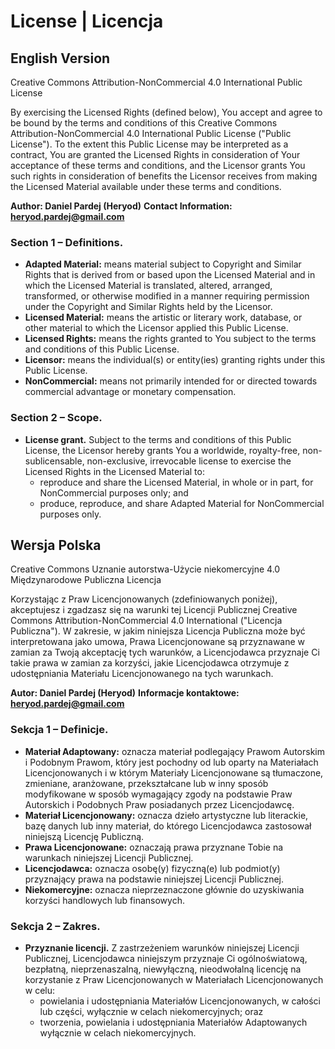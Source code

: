 # License | Licencja

## English Version

Creative Commons Attribution-NonCommercial 4.0 International Public License

By exercising the Licensed Rights (defined below), You accept and agree to be bound by the terms and conditions of this Creative Commons Attribution-NonCommercial 4.0 International Public License ("Public License"). To the extent this Public License may be interpreted as a contract, You are granted the Licensed Rights in consideration of Your acceptance of these terms and conditions, and the Licensor grants You such rights in consideration of benefits the Licensor receives from making the Licensed Material available under these terms and conditions.

**Author: Daniel Pardej (Heryod)**
**Contact Information: heryod.pardej@gmail.com**

### Section 1 – Definitions.
- **Adapted Material:** means material subject to Copyright and Similar Rights that is derived from or based upon the Licensed Material and in which the Licensed Material is translated, altered, arranged, transformed, or otherwise modified in a manner requiring permission under the Copyright and Similar Rights held by the Licensor.
- **Licensed Material:** means the artistic or literary work, database, or other material to which the Licensor applied this Public License.
- **Licensed Rights:** means the rights granted to You subject to the terms and conditions of this Public License.
- **Licensor:** means the individual(s) or entity(ies) granting rights under this Public License.
- **NonCommercial:** means not primarily intended for or directed towards commercial advantage or monetary compensation.

### Section 2 – Scope.
- **License grant.** Subject to the terms and conditions of this Public License, the Licensor hereby grants You a worldwide, royalty-free, non-sublicensable, non-exclusive, irrevocable license to exercise the Licensed Rights in the Licensed Material to:
    - reproduce and share the Licensed Material, in whole or in part, for NonCommercial purposes only; and
    - produce, reproduce, and share Adapted Material for NonCommercial purposes only.

## Wersja Polska

Creative Commons Uznanie autorstwa-Użycie niekomercyjne 4.0 Międzynarodowe Publiczna Licencja

Korzystając z Praw Licencjonowanych (zdefiniowanych poniżej), akceptujesz i zgadzasz się na warunki tej Licencji Publicznej Creative Commons Attribution-NonCommercial 4.0 International ("Licencja Publiczna"). W zakresie, w jakim niniejsza Licencja Publiczna może być interpretowana jako umowa, Prawa Licencjonowane są przyznawane w zamian za Twoją akceptację tych warunków, a Licencjodawca przyznaje Ci takie prawa w zamian za korzyści, jakie Licencjodawca otrzymuje z udostępniania Materiału Licencjonowanego na tych warunkach.

**Autor: Daniel Pardej (Heryod)**
**Informacje kontaktowe: heryod.pardej@gmail.com**

### Sekcja 1 – Definicje.
- **Materiał Adaptowany:** oznacza materiał podlegający Prawom Autorskim i Podobnym Prawom, który jest pochodny od lub oparty na Materiałach Licencjonowanych i w którym Materiały Licencjonowane są tłumaczone, zmieniane, aranżowane, przekształcane lub w inny sposób modyfikowane w sposób wymagający zgody na podstawie Praw Autorskich i Podobnych Praw posiadanych przez Licencjodawcę.
- **Materiał Licencjonowany:** oznacza dzieło artystyczne lub literackie, bazę danych lub inny materiał, do którego Licencjodawca zastosował niniejszą Licencję Publiczną.
- **Prawa Licencjonowane:** oznaczają prawa przyznane Tobie na warunkach niniejszej Licencji Publicznej.
- **Licencjodawca:** oznacza osobę(y) fizyczną(e) lub podmiot(y) przyznający prawa na podstawie niniejszej Licencji Publicznej.
- **Niekomercyjne:** oznacza nieprzeznaczone głównie do uzyskiwania korzyści handlowych lub finansowych.

### Sekcja 2 – Zakres.
- **Przyznanie licencji.** Z zastrzeżeniem warunków niniejszej Licencji Publicznej, Licencjodawca niniejszym przyznaje Ci ogólnoświatową, bezpłatną, nieprzenaszalną, niewyłączną, nieodwołalną licencję na korzystanie z Praw Licencjonowanych w Materiałach Licencjonowanych w celu:
    - powielania i udostępniania Materiałów Licencjonowanych, w całości lub części, wyłącznie w celach niekomercyjnych; oraz
    - tworzenia, powielania i udostępniania Materiałów Adaptowanych wyłącznie w celach niekomercyjnych.

